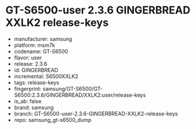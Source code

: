 # GT-S6500-user 2.3.6 GINGERBREAD XXLK2 release-keys
- manufacturer: samsung
- platform: msm7k
- codename: GT-S6500
- flavor: user
- release: 2.3.6
- id: GINGERBREAD
- incremental: S6500XXLK2
- tags: release-keys
- fingerprint: samsung/GT-S6500/GT-S6500:2.3.6/GINGERBREAD/XXLK2:user/release-keys
- is_ab: false
- brand: samsung
- branch: GT-S6500-user-2.3.6-GINGERBREAD-XXLK2-release-keys
- repo: samsung_gt-s6500_dump
